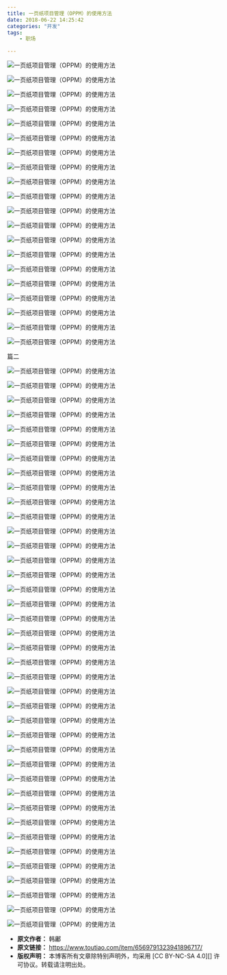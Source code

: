 ```yaml
---
title: 一页纸项目管理（OPPM）的使用方法
date: 2018-06-22 14:25:42
categories: "开发"
tags:
	- 职场

---
```


![一页纸项目管理（OPPM）的使用方法][OPPM]

![一页纸项目管理（OPPM）的使用方法][OPPM 1]

![一页纸项目管理（OPPM）的使用方法][OPPM 2]

![一页纸项目管理（OPPM）的使用方法][OPPM 3]

![一页纸项目管理（OPPM）的使用方法][OPPM 4]

![一页纸项目管理（OPPM）的使用方法][OPPM 5]

![一页纸项目管理（OPPM）的使用方法][OPPM 6]

![一页纸项目管理（OPPM）的使用方法][OPPM 7]

![一页纸项目管理（OPPM）的使用方法][OPPM 8]

![一页纸项目管理（OPPM）的使用方法][OPPM 9]

![一页纸项目管理（OPPM）的使用方法][OPPM 9]

![一页纸项目管理（OPPM）的使用方法][OPPM 9]

![一页纸项目管理（OPPM）的使用方法][OPPM 10]

![一页纸项目管理（OPPM）的使用方法][OPPM 11]

![一页纸项目管理（OPPM）的使用方法][OPPM 12]

![一页纸项目管理（OPPM）的使用方法][OPPM 13]

![一页纸项目管理（OPPM）的使用方法][OPPM 14]

![一页纸项目管理（OPPM）的使用方法][OPPM 15]

![一页纸项目管理（OPPM）的使用方法][OPPM 16]

![一页纸项目管理（OPPM）的使用方法][OPPM 17]

篇二

![一页纸项目管理（OPPM）的使用方法][OPPM 18]

![一页纸项目管理（OPPM）的使用方法][OPPM 19]

![一页纸项目管理（OPPM）的使用方法][OPPM 20]

![一页纸项目管理（OPPM）的使用方法][OPPM 21]

![一页纸项目管理（OPPM）的使用方法][OPPM 22]

![一页纸项目管理（OPPM）的使用方法][OPPM 23]

![一页纸项目管理（OPPM）的使用方法][OPPM 24]

![一页纸项目管理（OPPM）的使用方法][OPPM 25]

![一页纸项目管理（OPPM）的使用方法][OPPM 26]

![一页纸项目管理（OPPM）的使用方法][OPPM 27]

![一页纸项目管理（OPPM）的使用方法][OPPM 28]

![一页纸项目管理（OPPM）的使用方法][OPPM 29]

![一页纸项目管理（OPPM）的使用方法][OPPM 30]

![一页纸项目管理（OPPM）的使用方法][OPPM 31]

![一页纸项目管理（OPPM）的使用方法][OPPM 32]

![一页纸项目管理（OPPM）的使用方法][OPPM 33]

![一页纸项目管理（OPPM）的使用方法][OPPM 34]

![一页纸项目管理（OPPM）的使用方法][OPPM 35]

![一页纸项目管理（OPPM）的使用方法][OPPM 36]

![一页纸项目管理（OPPM）的使用方法][OPPM 37]

![一页纸项目管理（OPPM）的使用方法][OPPM 38]

![一页纸项目管理（OPPM）的使用方法][OPPM 39]

![一页纸项目管理（OPPM）的使用方法][OPPM 40]

![一页纸项目管理（OPPM）的使用方法][OPPM 41]

![一页纸项目管理（OPPM）的使用方法][OPPM 42]

![一页纸项目管理（OPPM）的使用方法][OPPM 43]

![一页纸项目管理（OPPM）的使用方法][OPPM 44]

![一页纸项目管理（OPPM）的使用方法][OPPM 45]

![一页纸项目管理（OPPM）的使用方法][OPPM 46]

![一页纸项目管理（OPPM）的使用方法][OPPM 47]

![一页纸项目管理（OPPM）的使用方法][OPPM 48]

![一页纸项目管理（OPPM）的使用方法][OPPM 49]

![一页纸项目管理（OPPM）的使用方法][OPPM 50]

![一页纸项目管理（OPPM）的使用方法][OPPM 51]

![一页纸项目管理（OPPM）的使用方法][OPPM 52]

![一页纸项目管理（OPPM）的使用方法][OPPM 9]

![一页纸项目管理（OPPM）的使用方法][OPPM 53]

![一页纸项目管理（OPPM）的使用方法][OPPM 54]

![一页纸项目管理（OPPM）的使用方法][OPPM 55]


[OPPM]: static/resources/crawler/MBVI-I2ZE-BZVI.jpg
[OPPM 1]: static/resources/crawler/VBYQ-FIAB-ERRV.jpg
[OPPM 2]: static/resources/crawler/3AUM-ZVN2-UVFI.jpg
[OPPM 3]: static/resources/crawler/3YJZ-UYEN-U6NY.jpg
[OPPM 4]: static/resources/crawler/FVIF-3EMM-2IQU.jpg
[OPPM 5]: static/resources/crawler/ZRJI-JBBM-7JQB.jpg
[OPPM 6]: static/resources/crawler/JJ2I-UINJ-YBRB.jpg
[OPPM 7]: static/resources/crawler/2MRZ-FQNZ-U67N.jpg
[OPPM 8]: static/resources/crawler/VAUQ-ZVI6-ZQUJ.jpg
[OPPM 9]: static/resources/crawler/7VNM-2YFN-7BYA.jpg
[OPPM 10]: static/resources/crawler/EUJZ-2IZI-2UVM.jpg
[OPPM 11]: static/resources/crawler/MENR-BF26-NYMR.jpg
[OPPM 12]: static/resources/crawler/ERNM-FN3Q-ZVUI.jpg
[OPPM 13]: static/resources/crawler/IVM7-FNQ7-FRIQ.jpg
[OPPM 14]: static/resources/crawler/QABE-Y3JA-EJ2U.jpg
[OPPM 15]: static/resources/crawler/2MFJ-VFUB-Y6VR.jpg
[OPPM 16]: static/resources/crawler/E6VA-UVZZ-Y2AU.jpg
[OPPM 17]: static/resources/crawler/ZER6-RQVU-Q2UJ.jpg
[OPPM 18]: static/resources/crawler/AFBQ-UVE3-MNNZ.jpg
[OPPM 19]: static/resources/crawler/AEVF-VAVI-UQNB.jpg
[OPPM 20]: static/resources/crawler/UUZQ-IEQZ-UUNA.jpg
[OPPM 21]: static/resources/crawler/7RQE-2UBM-QNBA.jpg
[OPPM 22]: static/resources/crawler/YJMY-UEZU-3YFQ.jpg
[OPPM 23]: static/resources/crawler/NBZY-IQYY-ZBIU.jpg
[OPPM 24]: static/resources/crawler/JUBN-A2YQ-F6VU.jpg
[OPPM 25]: static/resources/crawler/IVZM-VUU3-ENFI.jpg
[OPPM 26]: static/resources/crawler/UARU-7Z3M-JEJB.jpg
[OPPM 27]: static/resources/crawler/NER6-3U22-Q3Y3.jpg
[OPPM 28]: static/resources/crawler/VQBZ-BUFU-RJZA.jpg
[OPPM 29]: static/resources/crawler/ERQB-YYRJ-YEYJ.jpg
[OPPM 30]: static/resources/crawler/AJJZ-FQQQ-A6NF.jpg
[OPPM 31]: static/resources/crawler/EAZZ-FAIQ-R3MJ.jpg
[OPPM 32]: static/resources/crawler/IFMR-YUJ3-IJUE.jpg
[OPPM 33]: static/resources/crawler/UYQQ-VJZ2-A7ZB.jpg
[OPPM 34]: static/resources/crawler/BJAR-BVAI-MZMN.jpg
[OPPM 35]: static/resources/crawler/UZMJ-ERJR-RE7V.jpg
[OPPM 36]: static/resources/crawler/EJEN-RFII-QZQB.jpg
[OPPM 37]: static/resources/crawler/JNU6-7BIN-6BYQ.jpg
[OPPM 38]: static/resources/crawler/MN3U-YZVZ-N3QB.jpg
[OPPM 39]: static/resources/crawler/RMNM-R3FE-VENR.jpg
[OPPM 40]: static/resources/crawler/I67J-6JY2-UZAN.jpg
[OPPM 41]: static/resources/crawler/FBR3-YIMR-ZYJE.jpg
[OPPM 42]: static/resources/crawler/RVB2-MRZ3-ABIU.jpg
[OPPM 43]: static/resources/crawler/MY2E-FV3U-I3AA.jpg
[OPPM 44]: static/resources/crawler/Q2Q2-YEQM-32AV.jpg
[OPPM 45]: static/resources/crawler/RJ2U-BVMA-MJIY.jpg
[OPPM 46]: static/resources/crawler/RNF6-VYBY-R7V2.jpg
[OPPM 47]: static/resources/crawler/EZFM-F3YJ-V6RY.jpg
[OPPM 48]: static/resources/crawler/AFZA-EIMB-BAYY.jpg
[OPPM 49]: static/resources/crawler/A67R-MZZE-Y6JU.jpg
[OPPM 50]: static/resources/crawler/AFJV-VFFA-NRR3.jpg
[OPPM 51]: static/resources/crawler/NN3Q-VBJM-AFZ3.jpg
[OPPM 52]: static/resources/crawler/QVBU-A3FB-BYRR.jpg
[OPPM 53]: static/resources/crawler/U3MY-YBMM-UBRM.jpg
[OPPM 54]: static/resources/crawler/AJIA-AJUQ-EEYQ.jpg
[OPPM 55]: static/resources/crawler/IEV7-3YBR-2U2Q.jpg
 *  **原文作者：** 韩鄘
 *  **原文链接：** https://www.toutiao.com/item/6569791323941896717/
 *  **版权声明：** 本博客所有文章除特别声明外，均采用 [CC BY-NC-SA 4.0][] 许可协议。转载请注明出处。
